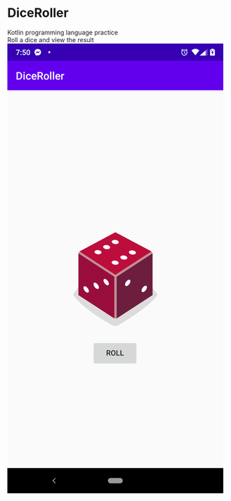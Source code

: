 # DiceRoller
Kotlin programming language practice  
Roll a dice and view the result  
![image](https://github.com/bill0129bill/DiceRoller/blob/master/app/src/main/res/drawable/Sample.png)
